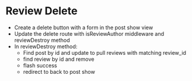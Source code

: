 # Review Delete

- Create a delete button with a form in the post show view
- Update the delete route with isReviewAuthor middleware
and reviewDestroy method
- In reviewDestroy method: 
	- Find post by id and update to pull reviews with matching review_id
	- find review by id and remove
	- flash success
	- redirect to back to post show